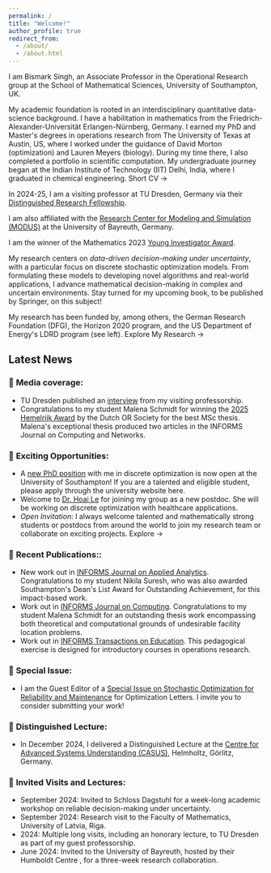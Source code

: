 ```yaml
---
permalink: /
title: "Welcome!"
author_profile: true
redirect_from: 
  - /about/
  - /about.html
---
```


I am Bismark Singh, an Associate Professor in the Operational Research group at the School of Mathematical Sciences, University of Southampton, UK. 

My academic foundation is rooted in an interdisciplinary quantitative data-science background. I have a habilitation in mathematics from the Friedrich-Alexander-Universität Erlangen-Nürnberg, Germany.  I earned my PhD and Master's degrees in operations research from The University of Texas at Austin, US, where I worked under the guidance of David Morton (optimization) and Lauren Meyers (biology). During my time there, I also completed a portfolio in scientific computation. My undergraduate journey began at the Indian Institute of Technology (IIT) Delhi, India, where I graduated in chemical engineering.  Short CV →

In 2024-25, I am a visiting professor at TU Dresden, Germany via their [Distinguished Research Fellowship](https://tu-dresden.de/bu/wirtschaft/die-fakultaet/news/auszeichnung-von-associate-professor-bismark-singh-als-distinguished-research-fellow).

I am also affiliated with the [Research Center for Modeling and Simulation (MODUS)](https://www.modus.uni-bayreuth.de/en/members/application-team/Singh/index.php) at the University of Bayreuth, Germany.

I am the winner of the Mathematics 2023 [Young Investigator Award](https://www.mdpi.com/journal/mathematics/awards/2137). 

My research centers on *data-driven decision-making under uncertainty*, with a particular focus on discrete stochastic optimization models. From formulating these models to developing novel algorithms and real-world applications, I advance mathematical decision-making in complex and uncertain environments. Stay turned for my upcoming book, to be published by Springer, on this subject!

My research has been funded by, among others, the German Research Foundation (DFG), the Horizon 2020 program, and the US Department of Energy's LDRD program (see left). Explore My Research →


## Latest News


###  🎉 **Media coverage**: 
-   TU Dresden published an [interview](https://tu-dresden.de/bu/wirtschaft/forschung/interview-bismark-singh) from my visiting professorship.
-   Congratulations to my student Malena Schmidt for winning the [2025 Hemelrijk Award](https://www.vvsor.nl/articles/hemelrijk-award-winner-2025/) by the Dutch OR Society for the best MSc thesis. Malena's exceptional thesis produced two articles in the INFORMS Journal on Computing and Networks. 

### 🎉 **Exciting Opportunities**:
  - A [new PhD position](https://www.findaphd.com/phds/project/mathematically-modeling-systems-resilient-against-unforeseen-attacks/?p177266) with me in discrete optimization is now open at the University of Southampton! If you are a talented and eligible student, please apply through the university website here.
  - Welcome to [Dr. Hoai Le](https://warwick.ac.uk/fac/sci/mathsys/people/students/mathsysi/hle/) for joining my group as a new postdoc. She will be working on discrete optimization with healthcare applications.
  - *Open Invitation*: I always welcome talented and mathematically strong students or postdocs from around the world to join my research team or collaborate on exciting projects. Explore →
  
### 🎉 **Recent Publications:**: 
  - New work out in [INFORMS Journal on Applied Analytics](https://pubsonline.informs.org/doi/10.1287/inte.2024.0160). Congratulations to my student Nikila Suresh, who was also awarded Southampton's Dean's List Award for Outstanding Achievement, for this impact-based work.
  - Work out in [INFORMS Journal on Computing](https://pubsonline.informs.org/doi/10.1287/ijoc.2024.0693). Congratulations to my student Malena Schmidt for an outstanding thesis work encompassing both theoretical and computational grounds of undesirable facility location problems.
  - Work out in [INFORMS Transactions on Education](https://pubsonline.informs.org/doi/10.1287/ited.2024.0112). This pedagogical exercise is designed for introductory courses in operations research.
 
### 🎉 **Special Issue**:
  - I am the Guest Editor of a [Special Issue on Stochastic Optimization for Reliability and Maintenance](https://link.springer.com/journal/11590/updates/27713526) for Optimization Letters. I invite you to consider submitting your work!
 
### 🎉 **Distinguished Lecture**:
  - In December 2024, I delivered a Distinguished Lecture at the [Centre for Advanced Systems Understanding (CASUS)](https://link.springer.com/journal/11590/updates/27713526), Helmholtz, Görlitz, Germany.
  
### 🎉 **Invited Visits and Lectures**: 
  - September 2024: Invited to Schloss Dagstuhl for a week-long academic workshop on reliable decision-making under uncertainty.
  - September 2024: Research visit to the Faculty of Mathematics, University of Latvia, Riga.
  - 2024: Multiple long visits, including an honorary lecture, to TU Dresden as part of my guest professorship.
  - June 2024: Invited to the University of Bayreuth, hosted by their Humboldt Centre , for a three-week research collaboration.